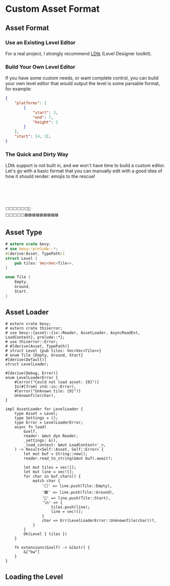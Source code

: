 # Custom Asset Format

## Asset Format

### Use an Existing Level Editor

For a real project, I strongly recommend [LDtk](https://ldtk.io) (Level Designer toolkit).

### Build Your Own Level Editor

If you have some custom needs, or want complete control, you can build your own level editor that would output the level is some parsable format, for example:

```json
{
    "platforms": [
        {
            "start": 3,
            "end": 7,
            "height": 2
        }
    ],
    "start": [4, 3],
}
```

### The Quick and Dirty Way

LDtk support is not built in, and we won't have time to build a custom editor. Let's go with a basic format that you can manually edit with a good idea of how it should render: emojis to the rescue!

```level





⬜⬜⬜⬜⬜⬜🙂
⬜⬜⬜⬜⬜🟩🟩🟩🟩🟩🟩🟩🟩🟩
```

## Asset Type

```rust
# extern crate bevy;
# use bevy::prelude::*;
#[derive(Asset, TypePath)]
struct Level {
    pub tiles: Vec<Vec<Tile>>,
}

enum Tile {
    Empty,
    Ground,
    Start,
}
```

## Asset Loader

```rust,edition2021
# extern crate bevy;
# extern crate thiserror;
# use bevy::{asset::{io::Reader, AssetLoader, AsyncReadExt, LoadContext}, prelude::*};
# use thiserror::Error;
# #[derive(Asset, TypePath)]
# struct Level {pub tiles: Vec<Vec<Tile>>}
# enum Tile {Empty, Ground, Start}
#[derive(Default)]
struct LevelLoader;

#[derive(Debug, Error)]
enum LevelLoaderError {
    #[error("Could not load asset: {0}")]
    Io(#[from] std::io::Error),
    #[error("Unknown tile: {0}")]
    UnknownTile(char),
}

impl AssetLoader for LevelLoader {
    type Asset = Level;
    type Settings = ();
    type Error = LevelLoaderError;
    async fn load(
        &self,
        reader: &mut dyn Reader,
        _settings: &(),
        _load_context: &mut LoadContext<'_>,
    ) -> Result<Self::Asset, Self::Error> {
        let mut buf = String::new();
        reader.read_to_string(&mut buf).await?;

        let mut tiles = vec![];
        let mut line = vec![];
        for char in buf.chars() {
            match char {
                '⬜' => line.push(Tile::Empty),
                '🟩' => line.push(Tile::Ground),
                '🙂' => line.push(Tile::Start),
                '\n' => {
                    tiles.push(line);
                    line = vec![];
                }
                char => Err(LevelLoaderError::UnknownTile(char))?,
            }
        }
        Ok(Level { tiles })
    }

    fn extensions(&self) -> &[&str] {
        &["bw"]
    }
}
```

## Loading the Level
